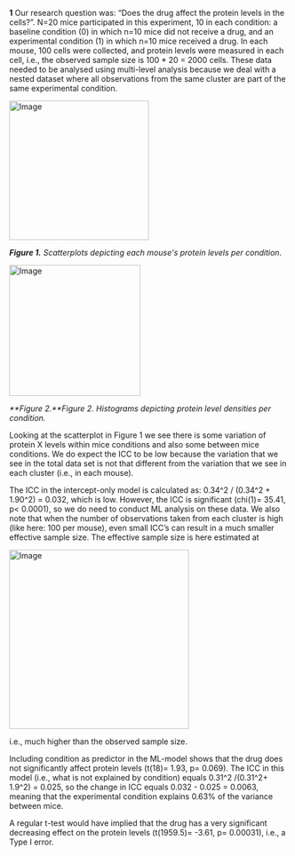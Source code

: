 **1** Our research question was: “Does the drug affect the protein levels in the cells?”. N=20 mice participated in this experiment, 10 in each condition: a baseline condition (0) in which n=10 mice did not receive a drug, and an experimental condition (1) in which n=10 mice received a drug. In each mouse, 100 cells were collected, and protein levels were measured in each cell, i.e., the observed sample size is 100 * 20 = 2000 cells. These data needed to be analysed using multi-level analysis because we deal with a nested dataset where all observations from the same cluster are part of the same experimental condition.

<img width="251" alt="Image" src="https://github.com/user-attachments/assets/3daca8c7-3775-41b3-84c7-6cf5a444222a" />

_**Figure 1.** Scatterplots depicting each mouse's protein levels per condition._

<img width="236" alt="Image" src="https://github.com/user-attachments/assets/d3b4eedf-b368-4e1c-817d-ef89b2a8a73d" />

_**Figure 2.**Figure 2. Histograms depicting protein level densities per condition._ 

Looking at the scatterplot in Figure 1 we see there is some variation of protein X levels within mice conditions and also some between mice conditions. We do expect the ICC to be low because the variation that we see in the total data set is not that different from the variation that we see in each cluster (i.e., in each mouse).

The ICC in the intercept-only model is calculated as: 0.34^2 / (0.34^2 + 1.90^2) = 0.032, which is low. However, the ICC is significant (chi(1)= 35.41, p< 0.0001), so we do need to conduct ML analysis on these data. We also note that when the number of observations taken from each cluster is high (like here: 100 per mouse), even small ICC’s can result in a much smaller effective sample size. The effective sample size is here estimated at

<img width="323" alt="Image" src="https://github.com/user-attachments/assets/19df7685-e46f-4b1c-bc58-047e6ff252dd" />

i.e., much higher than the observed sample size.

Including condition as predictor in the ML-model shows that the drug does not significantly affect protein levels (t(18)= 1.93, p= 0.069). The ICC in this model (i.e., what is not explained by condition) equals 0.31^2 /(0.31^2+ 1.9^2) = 0.025, so the change in ICC equals 0.032 - 0.025 = 0.0063, meaning that the experimental condition explains 0.63% of the variance between mice.

A regular t-test would have implied that the drug has a very significant decreasing effect on the protein levels (t(1959.5)= -3.61, p= 0.00031), i.e., a Type I error.